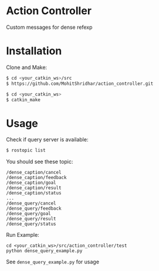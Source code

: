# Action Controller
Custom messages for dense refexp

# Installation

Clone and Make:
```bash
$ cd <your_catkin_ws>/src
$ https://github.com/MohitShridhar/action_controller.git

$ cd <your_catkin_ws>
$ catkin_make
```

# Usage

Check if query server is available:
```bash
$ rostopic list 
```
You should see these topic:
```
/dense_caption/cancel
/dense_caption/feedback
/dense_caption/goal
/dense_caption/result
/dense_caption/status
...
/dense_query/cancel
/dense_query/feedback
/dense_query/goal
/dense_query/result
/dense_query/status
```

Run Example:
```
cd <your_catkin_ws>/src/action_controller/test
python dense_query_example.py
```

See `dense_query_example.py` for usage


